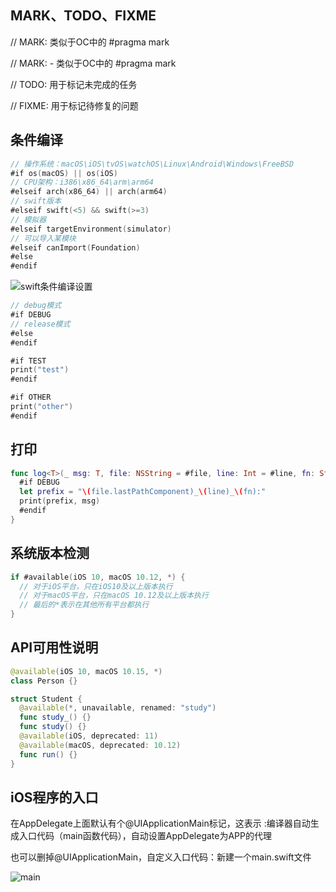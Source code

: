## MARK、TODO、FIXME

// MARK: 类似于OC中的 #pragma mark  

// MARK: - 类似于OC中的 #pragma mark 

// TODO: 用于标记未完成的任务 

// FIXME: 用于标记待修复的问题

## 条件编译

```swift
// 操作系统：macOS\iOS\tvOS\watchOS\Linux\Android\Windows\FreeBSD 
#if os(macOS) || os(iOS) 
// CPU架构：i386\x86_64\arm\arm64 
#elseif arch(x86_64) || arch(arm64) 
// swift版本 
#elseif swift(<5) && swift(>=3) 
// 模拟器 
#elseif targetEnvironment(simulator) 
// 可以导入某模块 
#elseif canImport(Foundation) 
#else
#endif
```

![swift条件编译设置](http://xingyajie.oss-cn-hangzhou.aliyuncs.com/uPic/swift%E6%9D%A1%E4%BB%B6%E7%BC%96%E8%AF%91%E8%AE%BE%E7%BD%AE.png)

```swift
// debug模式 
#if DEBUG 
// release模式 
#else 
#endif

#if TEST 
print("test") 
#endif

#if OTHER 
print("other") 
#endif
```

## 打印

```swift
func log<T>(_ msg: T, file: NSString = #file, line: Int = #line, fn: String = #function) { 
  #if DEBUG 
  let prefix = "\(file.lastPathComponent)_\(line)_\(fn):" 
  print(prefix, msg) 
  #endif
}
```

## 系统版本检测

```swift
if #available(iOS 10, macOS 10.12, *) { 
  // 对于iOS平台，只在iOS10及以上版本执行 
  // 对于macOS平台，只在macOS 10.12及以上版本执行 
  // 最后的*表示在其他所有平台都执行 
}
```

## API可用性说明

```swift
@available(iOS 10, macOS 10.15, *) 
class Person {}

struct Student {
  @available(*, unavailable, renamed: "study") 
  func study_() {} 
  func study() {}
  @available(iOS, deprecated: 11) 
  @available(macOS, deprecated: 10.12) 
  func run() {}
}
```

## iOS程序的入口

在AppDelegate上面默认有个@UIApplicationMain标记，这表示 :编译器自动生成入口代码（main函数代码），自动设置AppDelegate为APP的代理

也可以删掉@UIApplicationMain，自定义入口代码：新建一个main.swift文件

![main](http://xingyajie.oss-cn-hangzhou.aliyuncs.com/uPic/main.png)


